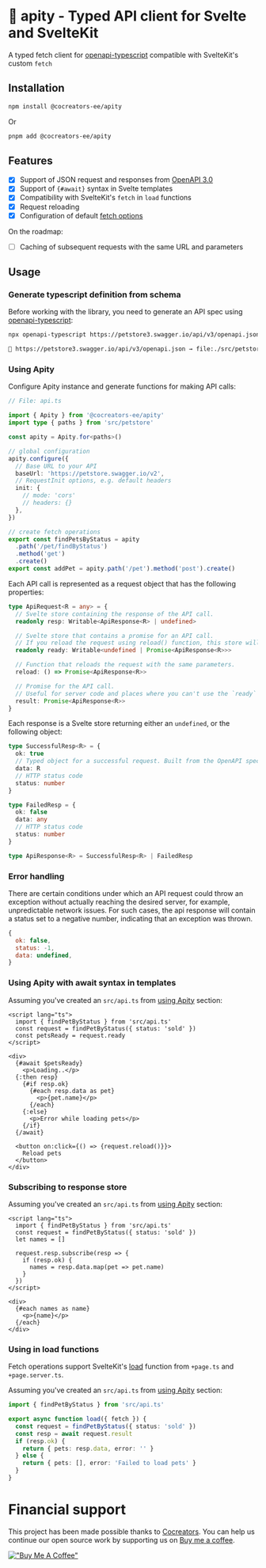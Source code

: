 # 📘️ apity - Typed API client for Svelte and SvelteKit

A typed fetch client for [openapi-typescript](https://github.com/drwpow/openapi-typescript) compatible with SvelteKit's custom `fetch`

## Installation

```bash
npm install @cocreators-ee/apity
```

Or

```bash
pnpm add @cocreators-ee/apity
```

## Features

- [x] Support of JSON request and responses from [OpenAPI 3.0](https://swagger.io/specification)
- [x] Support of `{#await}` syntax in Svelte templates
- [x] Compatibility with SvelteKit's `fetch` in `load` functions
- [x] Request reloading
- [x] Configuration of default [fetch options](https://developer.mozilla.org/en-US/docs/Web/API/fetch#parameters)

On the roadmap:

- [ ] Caching of subsequent requests with the same URL and parameters

## Usage

### Generate typescript definition from schema

Before working with the library, you need to generate an API spec using [openapi-typescript](https://www.npmjs.com/package/openapi-typescript):

```bash
npx openapi-typescript https://petstore3.swagger.io/api/v3/openapi.json --output src/petstore.ts

🚀 https://petstore3.swagger.io/api/v3/openapi.json → file:./src/petstore.ts [870ms]
```

### Using Apity

Configure Apity instance and generate functions for making API calls:

```ts
// File: api.ts

import { Apity } from '@cocreators-ee/apity'
import type { paths } from 'src/petstore'

const apity = Apity.for<paths>()

// global configuration
apity.configure({
  // Base URL to your API
  baseUrl: 'https://petstore.swagger.io/v2',
  // RequestInit options, e.g. default headers
  init: {
    // mode: 'cors'
    // headers: {}
  },
})

// create fetch operations
export const findPetsByStatus = apity
  .path('/pet/findByStatus')
  .method('get')
  .create()
export const addPet = apity.path('/pet').method('post').create()
```

Each API call is represented as a request object that has the following properties:

```typescript
type ApiRequest<R = any> = {
  // Svelte store containing the response of the API call.
  readonly resp: Writable<ApiResponse<R> | undefined>

  // Svelte store that contains a promise for an API call.
  // If you reload the request using reload() function, this store will be updated.
  readonly ready: Writable<undefined | Promise<ApiResponse<R>>>

  // Function that reloads the request with the same parameters.
  reload: () => Promise<ApiResponse<R>>

  // Promise for the API call.
  // Useful for server code and places where you can't use the `ready` store.
  result: Promise<ApiResponse<R>>
}
```

Each response is a Svelte store returning either an `undefined`, or the following object:

```ts
type SuccessfulResp<R> = {
  ok: true
  // Typed object for a successful request. Built from the OpenAPI spec
  data: R
  // HTTP status code
  status: number
}

type FailedResp = {
  ok: false
  data: any
  // HTTP status code
  status: number
}

type ApiResponse<R> = SuccessfulResp<R> | FailedResp
```

### Error handling

There are certain conditions under which an API request could throw an exception without
actually reaching the desired server, for example, unpredictable network issues. For such
cases, the api response will contain a status set to a negative number, indicating that
an exception was thrown.

```js
{
  ok: false,
  status: -1,
  data: undefined,
}
```

### Using Apity with await syntax in templates

Assuming you've created an `src/api.ts` from [using Apity](#using-apity) section:

```svelte
<script lang="ts">
  import { findPetByStatus } from 'src/api.ts'
  const request = findPetByStatus({ status: 'sold' })
  const petsReady = request.ready
</script>

<div>
  {#await $petsReady}
    <p>Loading..</p>
  {:then resp}
    {#if resp.ok}
      {#each resp.data as pet}
        <p>{pet.name}</p>
      {/each}
    {:else}
      <p>Error while loading pets</p>
    {/if}
  {/await}

  <button on:click={() => {request.reload()}}>
    Reload pets
  </button>
</div>
```

### Subscribing to response store

Assuming you've created an `src/api.ts` from [using Apity](#using-apity) section:

```svelte
<script lang="ts">
  import { findPetByStatus } from 'src/api.ts'
  const request = findPetByStatus({ status: 'sold' })
  let names = []

  request.resp.subscribe(resp => {
    if (resp.ok) {
      names = resp.data.map(pet => pet.name)
    }
  })
</script>

<div>
  {#each names as name}
    <p>{name}</p>
  {/each}
</div>
```

### Using in load functions

Fetch operations support SvelteKit's [load](https://kit.svelte.dev/docs/load#making-fetch-requests) function from `+page.ts` and `+page.server.ts`.

Assuming you've created an `src/api.ts` from [using Apity](#using-apity) section:

```ts
import { findPetByStatus } from 'src/api.ts'

export async function load({ fetch }) {
  const request = findPetByStatus({ status: 'sold' })
  const resp = await request.result
  if (resp.ok) {
    return { pets: resp.data, error: '' }
  } else {
    return { pets: [], error: 'Failed to load pets' }
  }
}
```

# Financial support

This project has been made possible thanks to [Cocreators](https://cocreators.ee). You can help us continue our open source work by supporting us on [Buy me a coffee](https://www.buymeacoffee.com/cocreators).

[!["Buy Me A Coffee"](https://www.buymeacoffee.com/assets/img/custom_images/orange_img.png)](https://www.buymeacoffee.com/cocreators)
